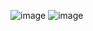 ![image](https://github.com/user-attachments/assets/a9685c01-e976-48b4-bc31-6b89d7316063)
![image](https://github.com/user-attachments/assets/36a1b95c-cec5-4dc8-a08c-6350aae3167b)
